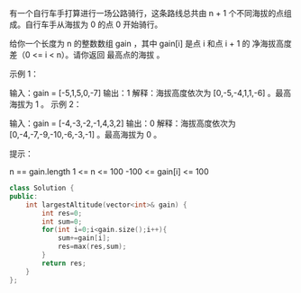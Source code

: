有一个自行车手打算进行一场公路骑行，这条路线总共由 n + 1 个不同海拔的点组成。自行车手从海拔为 0 的点 0 开始骑行。

给你一个长度为 n 的整数数组 gain ，其中 gain[i] 是点 i 和点 i + 1 的 净海拔高度差（0 <= i < n）。请你返回 最高点的海拔 。

 

示例 1：

输入：gain = [-5,1,5,0,-7]
输出：1
解释：海拔高度依次为 [0,-5,-4,1,1,-6] 。最高海拔为 1 。
示例 2：

输入：gain = [-4,-3,-2,-1,4,3,2]
输出：0
解释：海拔高度依次为 [0,-4,-7,-9,-10,-6,-3,-1] 。最高海拔为 0 。


提示：

n == gain.length
1 <= n <= 100
-100 <= gain[i] <= 100

```cpp
class Solution {
public:
    int largestAltitude(vector<int>& gain) {
        int res=0;
        int sum=0;
        for(int i=0;i<gain.size();i++){
            sum+=gain[i];
            res=max(res,sum);
        }
        return res;
    }
};
```

